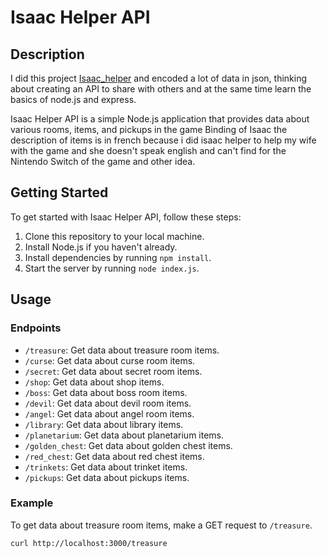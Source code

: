 # Isaac Helper API

## Description

I did this project [Isaac_helper](https://github.com/AlexandreTheDwarf/Isaac_Helper) and encoded a lot of data in json, thinking about creating an API to share with others and at the same time learn the basics of node.js and express.

Isaac Helper API is a simple Node.js application that provides data about various rooms, items, and pickups in the game Binding of Isaac the description of items is in french because i did isaac helper to help my wife with the game and she doesn't speak english and can't find for the Nintendo Switch of the game and other idea.

## Getting Started
To get started with Isaac Helper API, follow these steps:

1. Clone this repository to your local machine.
2. Install Node.js if you haven't already.
3. Install dependencies by running `npm install`.
4. Start the server by running `node index.js`.

## Usage
### Endpoints

- `/treasure`: Get data about treasure room items.
- `/curse`: Get data about curse room items.
- `/secret`: Get data about secret room items.
- `/shop`: Get data about shop items.
- `/boss`: Get data about boss room items.
- `/devil`: Get data about devil room items.
- `/angel`: Get data about angel room items.
- `/library`: Get data about library items.
- `/planetarium`: Get data about planetarium items.
- `/golden_chest`: Get data about golden chest items.
- `/red_chest`: Get data about red chest items.
- `/trinkets`: Get data about trinket items.
- `/pickups`: Get data about pickups items.

### Example
To get data about treasure room items, make a GET request to `/treasure`.

```bash
curl http://localhost:3000/treasure
```



